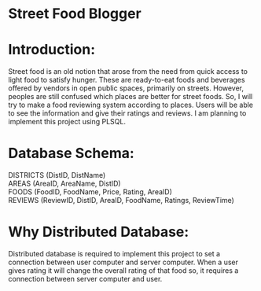 # Street Food Blogger
# Introduction:
Street food is an old notion that arose from the need from quick access to light food to satisfy hunger. These are ready-to-eat foods and beverages offered by vendors 
in open public spaces, primarily on streets. However, peoples are still confused which places are better for street foods. So, I will try to make a food reviewing system 
according to places. Users will be able to see the information and give their ratings and reviews. I am planning to implement this project using PLSQL.

# Database Schema:
DISTRICTS (DistID, DistName)<br/>
AREAS (AreaID, AreaName, DistID)<br/>
FOODS (FoodID, FoodName, Price, Rating, AreaID)<br/>
REVIEWS (ReviewID, DistID, AreaID, FoodName, Ratings, ReviewTime)

# Why Distributed Database:
Distributed database is required to implement this project to set a connection between user computer and server computer. When a user gives rating it will change the 
overall rating of that food so, it requires a connection between server computer and user.
